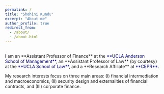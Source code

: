 ```yaml
---
permalink: /
title: "Shohini Kundu"
excerpt: "About me"
author_profile: true
redirect_from: 
  - /about/
  - /about.html
---
```

<br/>
I am an **Assistant Professor of Finance** at the <a href="https://www.anderson.ucla.edu/faculty-and-research/finance/faculty/kundu" style="color:rgb(0, 0, 128); text-decoration: none;">**UCLA Anderson School of Management**</a>, an **Assistant Professor of Law** (by courtesy) at the <a href="https://law.ucla.edu/faculty/faculty-profiles/shohini-kundu" style="color:rgb(0, 0, 128); text-decoration: none;">**UCLA School of Law**</a>, and a **Research Affiliate** at <a href="https://cepr.org/about/people/shohini-kundu" style="color:rgb(0, 0, 128); text-decoration: none;">**CEPR**</a>. 

My research interests focus on three main areas: (I) financial intermediation and macroeconomics, (II) security design and externalities of financial contracts, and (III) corporate finance.
